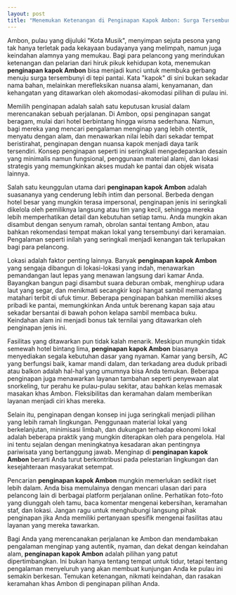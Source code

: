 ```yaml
---
layout: post
title: "Menemukan Ketenangan di Penginapan Kapok Ambon: Surga Tersembunyi di Tepi Pantai"
---
```


Ambon, pulau yang dijuluki "Kota Musik", menyimpan sejuta pesona yang tak hanya terletak pada kekayaan budayanya yang melimpah, namun juga keindahan alamnya yang memukau. Bagi para pelancong yang merindukan ketenangan dan pelarian dari hiruk pikuk kehidupan kota, menemukan **penginapan kapok Ambon** bisa menjadi kunci untuk membuka gerbang menuju surga tersembunyi di tepi pantai. Kata "kapok" di sini bukan sekadar nama bahan, melainkan merefleksikan nuansa alami, kenyamanan, dan kehangatan yang ditawarkan oleh akomodasi-akomodasi pilihan di pulau ini.

Memilih penginapan adalah salah satu keputusan krusial dalam merencanakan sebuah perjalanan. Di Ambon, opsi penginapan sangat beragam, mulai dari hotel berbintang hingga wisma sederhana. Namun, bagi mereka yang mencari pengalaman menginap yang lebih otentik, menyatu dengan alam, dan menawarkan nilai lebih dari sekadar tempat beristirahat, penginapan dengan nuansa kapok menjadi daya tarik tersendiri. Konsep penginapan seperti ini seringkali mengedepankan desain yang minimalis namun fungsional, penggunaan material alami, dan lokasi strategis yang memungkinkan akses mudah ke pantai dan objek wisata lainnya.

Salah satu keunggulan utama dari **penginapan kapok Ambon** adalah suasananya yang cenderung lebih intim dan personal. Berbeda dengan hotel besar yang mungkin terasa impersonal, penginapan jenis ini seringkali dikelola oleh pemiliknya langsung atau tim yang kecil, sehingga mereka lebih memperhatikan detail dan kebutuhan setiap tamu. Anda mungkin akan disambut dengan senyum ramah, obrolan santai tentang Ambon, atau bahkan rekomendasi tempat makan lokal yang tersembunyi dari keramaian. Pengalaman seperti inilah yang seringkali menjadi kenangan tak terlupakan bagi para pelancong.

Lokasi adalah faktor penting lainnya. Banyak **penginapan kapok Ambon** yang sengaja dibangun di lokasi-lokasi yang indah, menawarkan pemandangan laut lepas yang menawan langsung dari kamar Anda. Bayangkan bangun pagi disambut suara deburan ombak, menghirup udara laut yang segar, dan menikmati secangkir kopi hangat sambil memandang matahari terbit di ufuk timur. Beberapa penginapan bahkan memiliki akses pribadi ke pantai, memungkinkan Anda untuk berenang kapan saja atau sekadar bersantai di bawah pohon kelapa sambil membaca buku. Keindahan alam ini menjadi bonus tak ternilai yang ditawarkan oleh penginapan jenis ini.

Fasilitas yang ditawarkan pun tidak kalah menarik. Meskipun mungkin tidak semewah hotel bintang lima, **penginapan kapok Ambon** biasanya menyediakan segala kebutuhan dasar yang nyaman. Kamar yang bersih, AC yang berfungsi baik, kamar mandi dalam, dan terkadang area duduk pribadi atau balkon adalah hal-hal yang umumnya bisa Anda temukan. Beberapa penginapan juga menawarkan layanan tambahan seperti penyewaan alat snorkeling, tur perahu ke pulau-pulau sekitar, atau bahkan kelas memasak masakan khas Ambon. Fleksibilitas dan keramahan dalam memberikan layanan menjadi ciri khas mereka.

Selain itu, penginapan dengan konsep ini juga seringkali menjadi pilihan yang lebih ramah lingkungan. Penggunaan material lokal yang berkelanjutan, minimisasi limbah, dan dukungan terhadap ekonomi lokal adalah beberapa praktik yang mungkin diterapkan oleh para pengelola. Hal ini tentu sejalan dengan meningkatnya kesadaran akan pentingnya pariwisata yang bertanggung jawab. Menginap di **penginapan kapok Ambon** berarti Anda turut berkontribusi pada pelestarian lingkungan dan kesejahteraan masyarakat setempat.

Pencarian **penginapan kapok Ambon** mungkin memerlukan sedikit riset lebih dalam. Anda bisa memulainya dengan mencari ulasan dari para pelancong lain di berbagai platform perjalanan online. Perhatikan foto-foto yang diunggah oleh tamu, baca komentar mengenai kebersihan, keramahan staf, dan lokasi. Jangan ragu untuk menghubungi langsung pihak penginapan jika Anda memiliki pertanyaan spesifik mengenai fasilitas atau layanan yang mereka tawarkan.

Bagi Anda yang merencanakan perjalanan ke Ambon dan mendambakan pengalaman menginap yang autentik, nyaman, dan dekat dengan keindahan alam, **penginapan kapok Ambon** adalah pilihan yang patut dipertimbangkan. Ini bukan hanya tentang tempat untuk tidur, tetapi tentang pengalaman menyeluruh yang akan membuat kunjungan Anda ke pulau ini semakin berkesan. Temukan ketenangan, nikmati keindahan, dan rasakan keramahan khas Ambon di penginapan pilihan Anda.
